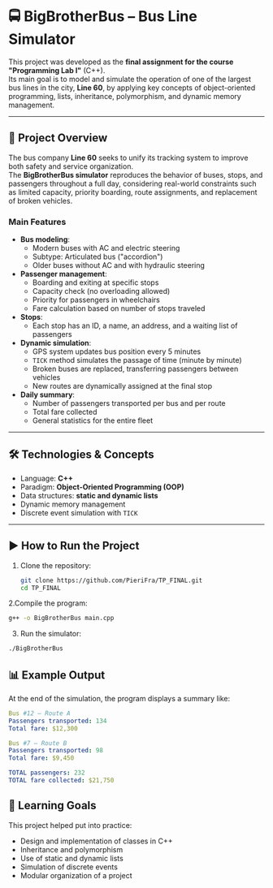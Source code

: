 # 🚍 BigBrotherBus – Bus Line Simulator

This project was developed as the **final assignment for the course "Programming Lab I"** (C++).  
Its main goal is to model and simulate the operation of one of the largest bus lines in the city, **Line 60**, by applying key concepts of object-oriented programming, lists, inheritance, polymorphism, and dynamic memory management.  

---

## 📌 Project Overview

The bus company **Line 60** seeks to unify its tracking system to improve both safety and service organization.  
The **BigBrotherBus simulator** reproduces the behavior of buses, stops, and passengers throughout a full day, considering real-world constraints such as limited capacity, priority boarding, route assignments, and replacement of broken vehicles.  

### Main Features
- **Bus modeling**:
  - Modern buses with AC and electric steering  
  - Subtype: Articulated bus ("accordion")  
  - Older buses without AC and with hydraulic steering  
- **Passenger management**:
  - Boarding and exiting at specific stops  
  - Capacity check (no overloading allowed)  
  - Priority for passengers in wheelchairs  
  - Fare calculation based on number of stops traveled  
- **Stops**:
  - Each stop has an ID, a name, an address, and a waiting list of passengers  
- **Dynamic simulation**:
  - GPS system updates bus position every 5 minutes  
  - `TICK` method simulates the passage of time (minute by minute)  
  - Broken buses are replaced, transferring passengers between vehicles  
  - New routes are dynamically assigned at the final stop  
- **Daily summary**:
  - Number of passengers transported per bus and per route  
  - Total fare collected  
  - General statistics for the entire fleet  

---

## 🛠️ Technologies & Concepts
- Language: **C++**
- Paradigm: **Object-Oriented Programming (OOP)**
- Data structures: **static and dynamic lists**
- Dynamic memory management
- Discrete event simulation with `TICK`

---

## ▶️ How to Run the Project

1. Clone the repository:
   ```bash
   git clone https://github.com/PieriFra/TP_FINAL.git
   cd TP_FINAL

2.Compile the program:
  ```bash
  g++ -o BigBrotherBus main.cpp
  ```
3. Run the simulator:
  ```bash
  ./BigBrotherBus
  ```

## 📊 Example Output
At the end of the simulation, the program displays a summary like:
```yaml
Bus #12 – Route A
Passengers transported: 134
Total fare: $12,300

Bus #7 – Route B
Passengers transported: 98
Total fare: $9,450

TOTAL passengers: 232
TOTAL fare collected: $21,750
```

## 🎯 Learning Goals
This project helped put into practice:
- Design and implementation of classes in C++
- Inheritance and polymorphism
- Use of static and dynamic lists
- Simulation of discrete events
- Modular organization of a project
